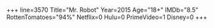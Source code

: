 +++
line=3570
Title="Mr. Robot"
Year=2015
Age="18+"
IMDb="8.5"
RottenTomatoes="94%"
Netflix=0
Hulu=0
PrimeVideo=1
Disney=0
+++


